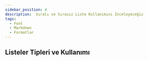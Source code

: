 ```yaml
---
sidebar_position: 4
description:  Sıralı ve Sırasız Liste Kullanımını İnceleyeceğiz
tags:
  - Font
  - Markdown
  - Formatlar
---
```

## Listeler Tipleri ve Kullanımı
